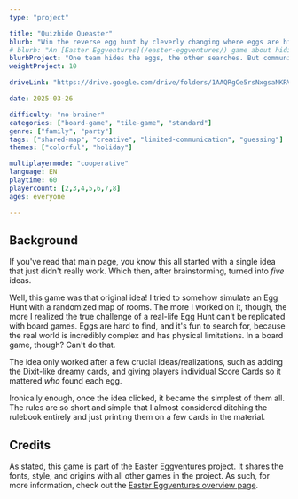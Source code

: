 ```yaml
---
type: "project"

title: "Quizhide Queaster"
blurb: "Win the reverse egg hunt by cleverly changing where eggs are hidden just before you decide to look."
# blurb: "An [Easter Eggventures](/easter-eggventures/) game about hiding eggs and communicating their location to the seekers using vague fantastical clues."
blurbProject: "One team hides the eggs, the other searches. But communication between them is unfortunately limited to vague, dreamlike illustrations."
weightProject: 10

driveLink: "https://drive.google.com/drive/folders/1AAQRgCe5rsNxgsaNKRV8uYlT7MVDY6sT"

date: 2025-03-26

difficulty: "no-brainer"
categories: ["board-game", "tile-game", "standard"]
genre: ["family", "party"]
tags: ["shared-map", "creative", "limited-communication", "guessing"]
themes: ["colorful", "holiday"]

multiplayermode: "cooperative"
language: EN
playtime: 60
playercount: [2,3,4,5,6,7,8]
ages: everyone

---
```


## Background

If you've read that main page, you know this all started with a single idea that just didn't really work. Which then, after brainstorming, turned into _five_ ideas.

Well, this game was that original idea! I tried to somehow simulate an Egg Hunt with a randomized map of rooms. The more I worked on it, though, the more I realized the true challenge of a real-life Egg Hunt can't be replicated with board games. Eggs are hard to find, and it's fun to search for, because the real world is incredibly complex and has physical limitations. In a board game, though? Can't do that.

The idea only worked after a few crucial ideas/realizations, such as adding the Dixit-like dreamy cards, and giving players individual Score Cards so it mattered _who_ found each egg.

Ironically enough, once the idea clicked, it became the simplest of them all. The rules are so short and simple that I almost considered ditching the rulebook entirely and just printing them on a few cards in the material.

## Credits

As stated, this game is part of the Easter Eggventures project. It shares the fonts, style, and origins with all other games in the project. As such, for more information, check out the [Easter Eggventures overview page](/easter-eggventures/).
